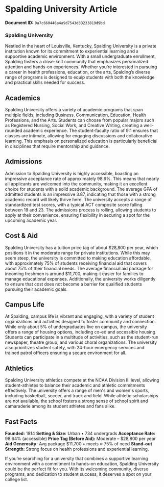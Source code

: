 # Spalding University Article

**Document ID:** `0a7c660446a4a9d7543d33233819d9bd`

### Spalding University

Nestled in the heart of Louisville, Kentucky, Spalding University is a private institution known for its commitment to experiential learning and a supportive academic environment. With a small undergraduate enrollment, Spalding fosters a close-knit community that emphasizes personalized attention and hands-on experiences. Whether you’re interested in pursuing a career in health professions, education, or the arts, Spalding’s diverse range of programs is designed to equip students with both the knowledge and practical skills needed for success.

## Academics
Spalding University offers a variety of academic programs that span multiple fields, including Business, Communication, Education, Health Professions, and the Arts. Students can choose from popular majors such as Registered Nursing, Social Work, and Creative Writing, creating a well-rounded academic experience. The student-faculty ratio of 9:1 ensures that classes are intimate, allowing for engaging discussions and collaborative learning. This emphasis on personalized education is particularly beneficial in disciplines that require mentorship and guidance.

## Admissions
Admission to Spalding University is highly accessible, boasting an impressive acceptance rate of approximately 98.6%. This means that nearly all applicants are welcomed into the community, making it an excellent choice for students with a solid academic background. The average GPA of admitted students is an impressive 3.87, indicating that those with a strong academic record will likely thrive here. The university accepts a range of standardized test scores, with a typical ACT composite score falling between 18 and 23. The admissions process is rolling, allowing students to apply at their convenience, ensuring flexibility in securing a spot for the upcoming academic year.

## Cost & Aid
Spalding University has a tuition price tag of about $28,800 per year, which positions it in the moderate range for private institutions. While this may seem steep, the university is committed to making education affordable, with approximately 75% of students receiving financial aid that covers about 75% of their financial needs. The average financial aid package for incoming freshmen is around $11,700, making it easier for families to manage educational expenses. Additionally, the university works diligently to ensure that cost does not become a barrier for qualified students pursuing their academic goals.

## Campus Life
At Spalding, campus life is vibrant and engaging, with a variety of student organizations and activities designed to foster community and connection. While only about 5% of undergraduates live on campus, the university offers a range of housing options, including co-ed and accessible housing. Students can participate in a multitude of activities, such as the student-run newspaper, theatre group, and various choral organizations. The university also prioritizes student safety, with 24-hour emergency services and trained patrol officers ensuring a secure environment for all.

## Athletics
Spalding University athletics compete at the NCAA Division III level, allowing student-athletes to balance their academic and athletic commitments effectively. The university offers a range of men's and women's sports, including basketball, soccer, and track and field. While athletic scholarships are not available, the school fosters a strong sense of school spirit and camaraderie among its student athletes and fans alike.

## Fast Facts
**Founded:** 1814
**Setting & Size:** Urban • 734 undergrads
**Acceptance Rate:** 98.64% (accessible)
**Price Tag (Before Aid):** Moderate – $28,800 per year
**Aid Generosity:** Avg package $11,700 • meets ≈ 75% of need
**Stand-out Strength:** Strong focus on health professions and experiential learning.

If you’re searching for a university that combines a supportive learning environment with a commitment to hands-on education, Spalding University could be the perfect fit for you. With its welcoming community, diverse programs, and dedication to student success, it deserves a spot on your college list.
